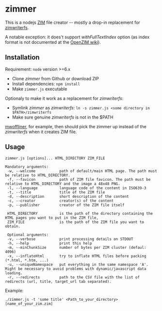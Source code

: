 # zimmer

This is a nodejs [ZIM](http://www.openzim.org/wiki/OpenZIM) file creator -- mostly a drop-in replacement for [zimwriterfs](https://github.com/wikimedia/openzim/tree/master/zimwriterfs).

A notable exception: it does't support *withFullTextIndex* option (as index format is not documented at the [OpenZIM wiki](http://www.openzim.org/wiki/ZIM_Index_Format)).

## Installation
Requirement: `node` version >=6.x

* Clone *zimmer* from Github or download ZIP
* Install dependencies: `npm install`
* Make `zimmer.js` executable 

Optionaly to make it work as a replacement for *zimwriterfs*: 
* Symlink *zimmer* as *zimwriterfs*: `ln -s zimmer.js <some directory in $PATH>/zimwriterfs`
* Make sure genuine *zimwriterfs* is not in the $PATH

[mwoffliner](https://github.com/kiwix/mwoffliner), for example, then should pick the zimmer up instead of the *zimwriterfs* when it creates ZIM file.

## Usage
```
zimmer.js [options]... HTML_DIRECTORY ZIM_FILE

Mandatory arguments:
 -w, --welcome           path of default/main HTML page. The path must be relative to HTML_DIRECTORY.
 -f, --favicon           path of ZIM file favicon. The path must be relative to HTML_DIRECTORY and the image a 48x48 PNG.
 -l, --language          language code of the content in ISO639-3
 -t, --title             title of the ZIM file
 -d, --description       short description of the content
 -c, --creator           creator(s) of the content
 -p, --publisher         creator of the ZIM file itself

 HTML_DIRECTORY          is the path of the directory containing the HTML pages you want to put in the ZIM file,
 ZIM_FILE                is the path of the ZIM file you want to obtain.

 Optional arguments:
 -v, --verbose           print processing details on STDOUT
 -h, --help              print this help
 -m, --minChunkSize      number of bytes per ZIM cluster (defaul: 4096)
 -x, --inflateHtml       try to inflate HTML files before packing (*.html, *.htm, ...)
 -u, --uniqueNamespace   put everything in the same namespace 'A'. Might be necessary to avoid problems with dynamic/javascript data loading.
 -r, --redirects         path to the CSV file with the list of redirects (url, title, target_url tab separated).
```

Example:

`./zimmer.js -t 'some title' <Path_to_your_directory> [name_of_your_zim.zim] `
